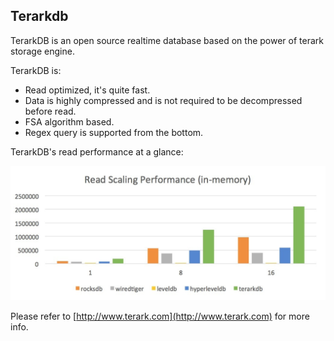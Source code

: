 ## Terarkdb
TerarkDB is an open source realtime database based on the power of terark storage engine.

TerarkDB is:

- Read optimized, it's quite fast.
- Data is highly compressed and is not required to be decompressed before read.
- FSA algorithm based.
- Regex query is supported from the bottom.

TerarkDB's read performance at a glance:

![](docs/images/read-only.jpg)

Please refer to [http://www.terark.com](http://www.terark.com) for more info.
